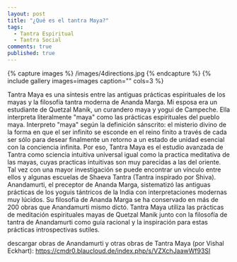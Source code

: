 ```yaml
---
layout: post
title: "¿Qué es el tantra Maya?"
tags: 
  - Tantra Espiritual
  - Tantra Social
comments: true
published: true
---
```






{% capture images %}
	/images/4directions.jpg
{% endcapture %}
{% include gallery images=images caption="" cols=3 %}

Tantra Maya es una síntesis entre las antiguas prácticas espirituales de los mayas y la filosofía tantra moderna de Ananda Marga. Mi esposa era un estudiante de Quetzal Manik, un curandero maya y yogui de Campeche. Ella interpreta literalmente "maya" como las prácticas espirituales del pueblo maya. Interpreto "maya" según la definición sánscrito: el misterio divino de la forma en que el ser infinito se esconde en el reino finito a través de cada ser sólo para desear finalmente un retorno a un estado de unidad esencial con la conciencia infinita. Por eso, Tantra Maya es el estudio avanzada de Tantra como sciencia intuitiva universal igual como la practica meditativa de las mayas, cuyas practicas intuitivas son muy parecidas a las del oriente. Tal vez con una mayor investigación se puede encontrar un vínculo entre ellos y algunas escuelas de Shaeva Tantra (Tantra inspirado por Shiva). Anandamurti, el preceptor de Ananda Marga, sistematizó las antiguas prácticas de los yoguis tántricos de la India con interpretaciones modernas muy lúcidos. Su filosofía de Ananda Marga se ha conservado en más de 200 obras que Anandamurti mismo dictó. Tantra Maya utiliza las prácticas de meditación espirituales mayas de Quetzal Manik junto con la filosofía de tantra de Anandamurti como guía racional y la inspiración para estas prácticas introspectivas sutiles.

descargar obras de Anandamurti y otras obras de Tantra Maya (por Vishal Eckhart): <a href="https://cmdr0.blaucloud.de/index.php/s/VZXchJaawWf93SI">https://cmdr0.blaucloud.de/index.php/s/VZXchJaawWf93SI</a>
